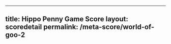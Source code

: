 ---
        
title: Hippo Penny Game Score
layout: scoredetail
permalink: /meta-score/world-of-goo-2
---